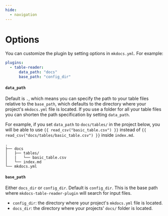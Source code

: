 ```yaml
---
hide:
  - navigation
---
```


# Options

You can customize the plugin by setting options in `mkdocs.yml`. For example:

```yml
plugins:
  - table-reader:
      data_path: "docs"
      base_path: "config_dir"
```

#### `data_path`

Default is `.`, which means you can specify the path to your table files relative to the `base_path`, which defaults to the directory where your project's `mkdocs.yml` file is located. If you use a folder for all your table files you can shorten the path specification by setting `data_path`.

For example, if you set `data_path` to `docs/tables/` in the project below, you will be able to use <code>\{\{ read_csv("basic_table.csv") \}\}</code> instead of <code>\{\{ read_csv("docs/tables/basic_table.csv") \}\}</code> inside `index.md`.

```nohighlight
.
├── docs
│   ├── tables/
│   |   └── basic_table.csv
│   └── index.md
└── mkdocs.yml
```

#### `base_path`

Either `docs_dir` or `config_dir`. Default is `config_dir`. This is the base path where `mkdocs-table-reader-plugin` will search for input files.

- `config_dir`: the directory where your project's `mkdocs.yml` file is located.
- `docs_dir`: the directory where your projects' `docs/` folder is located.

